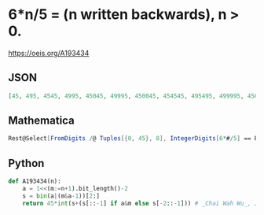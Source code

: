 # 6\*n/5 \= \(n written backwards\), n \> 0\.
https://oeis.org/A193434
## JSON
```JSON
[45, 495, 4545, 4995, 45045, 49995, 450045, 454545, 495495, 499995, 4500045, 4549545, 4950495, 4999995, 45000045, 45045045, 45454545, 45499545, 49500495, 49545495, 49954995, 49999995, 450000045, 450495045, 454504545, 454999545, 495000495, 495495495, 499504995]
```
## Mathematica
```Mathematica
Rest@Select[FromDigits /@ Tuples[{0, 45}, 8], IntegerDigits[6*#/5] == Reverse@IntegerDigits[#] &] (* _Arkadiusz Wesolowski_, Aug 14 2012 *)
```
## Python
```Python
def A193434(n):
    a = 1<<(m:=n+1).bit_length()-2
    s = bin(a|(m&a-1))[2:]
    return 45*int(s+(s[::-1] if a&m else s[-2::-1])) # _Chai Wah Wu_, Jul 23 2024
```
